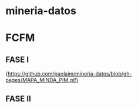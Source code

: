 # mineria-datos
# FCFM

## FASE I
{https://github.com/paolaim/mineria-datos/blob/gh-pages/MAPA_MINDA_PIM.gif}

## FASE II

